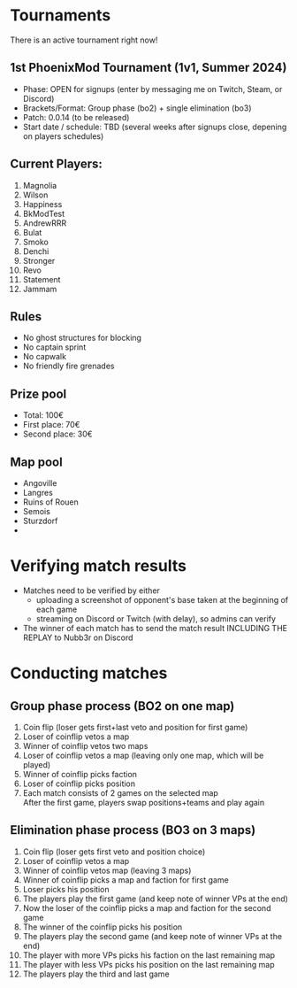 # Tournaments
There is an active tournament right now!

## 1st PhoenixMod Tournament (1v1, Summer 2024)

- Phase: OPEN for signups (enter by messaging me on Twitch, Steam, or Discord)
- Brackets/Format: Group phase (bo2) + single elimination (bo3)
- Patch: 0.0.14 (to be released)
- Start date / schedule: TBD (several weeks after signups close, depening on players schedules)

## Current Players:
1. Magnolia
2. Wilson
3. Happiness
4. BkModTest
5. AndrewRRR
6. Bulat
7. Smoko
8. Denchi
9. Stronger
10. Revo
11. Statement
12. Jammam

## Rules
- No ghost structures for blocking
- No captain sprint
- No capwalk
- No friendly fire grenades

## Prize pool
- Total: 100€
- First place: 70€
- Second place: 30€

## Map pool
- Angoville
- Langres
- Ruins of Rouen
- Semois
- Sturzdorf
- 
# Verifying match results
- Matches need to be verified by either
  - uploading a screenshot of opponent's base taken at the beginning of each game
  - streaming on Discord or Twitch (with delay), so admins can verify
- The winner of each match has to send the match result INCLUDING THE REPLAY to Nubb3r on Discord

# Conducting matches

##  Group phase process (BO2 on one map)
1. Coin flip (loser gets first+last veto and position for first game)
2. Loser of coinflip vetos a map
3. Winner of coinflip vetos two maps
4. Loser of coinflip vetos a map (leaving only one map, which will be played)
7. Winner of coinflip picks faction
8. Loser of coinflip picks position
9. Each match consists of 2 games on the selected map <br>After the first game, players swap positions+teams and play again
   
## Elimination phase process (BO3 on 3 maps)
1. Coin flip (loser gets first veto and position choice)
2. Loser of coinflip vetos a map
5. Winner of coinflip vetos map (leaving 3 maps)
6. Winner of coinflip picks a map and faction for first game
7. Loser picks his position
8. The players play the first game (and keep note of winner VPs at the end)
9. Now the loser of the coinflip picks a map and faction for the second game
10. The winner of the coinflip picks his position
11. The players play the second game (and keep note of winner VPs at the end)
12. The player with more VPs picks his faction on the last remaining map
13. The player with less VPs picks his position on the last remaining map
14. The players play the third and last game


